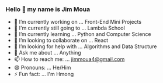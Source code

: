 ### Hello 👋 my name is Jim Moua



- 🔭 I’m currently working on ... Front-End Mini Projects
- 🏫 I'm currently still going to ... Lambda School
- 🌱 I’m currently learning ... Python and Computer Science
- 👯 I’m looking to collaborate on ... React
- 🤔 I’m looking for help with ... Algorithms and Data Structure
- 💬 Ask me about ... Anything
- 📫 How to reach me: ... jimmoua4@gmail.com
- 😄 Pronouns: ... He/Him
- ⚡ Fun fact: ... I'm Hmong

<!-- Current Stacks and still Learning -->


